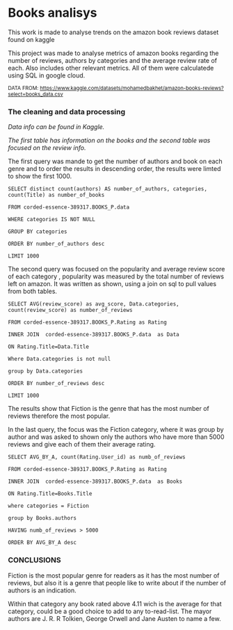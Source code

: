 # Books analisys
This work is made to analyse trends on the amazon book reviews dataset found on kaggle

This project was made to analyse metrics of amazon books regarding the number of reviews, authors by categories and the average review rate of each. Also includes other relevant metrics. All of them were calculatede using SQL in google cloud.

<sub> DATA FROM: https://www.kaggle.com/datasets/mohamedbakhet/amazon-books-reviews?select=books_data.csv <sub>

### The cleaning and data processing
_Data info can be found in Kaggle._

_The first table has information on the books and the second table was focused on the review info._

The first query was mande to get the number of authors and book on each genre and to order the results in descending order, the results were limted to show the first 1000. 

`SELECT distinct count(authors) AS number_of_authors, categories, count(Title) as number_of_books`

`FROM corded-essence-389317.BOOKS_P.data`

`WHERE categories IS NOT NULL`

`GROUP BY categories`

`ORDER BY number_of_authors desc`

`LIMIT 1000`
 
The second query was focused on the popularity and average review score of each category , popularity was measured by the total number of reviews left on amazon.
It was written as shown, using a join on sql to pull values from both tables.

`SELECT AVG(review_score) as avg_score, Data.categories, count(review_score) as number_of_reviews`

`FROM corded-essence-389317.BOOKS_P.Rating as Rating`

`INNER JOIN  corded-essence-389317.BOOKS_P.data  as Data`

`ON Rating.Title=Data.Title`

`Where Data.categories is not null`

`group by Data.categories`

`ORDER BY number_of_reviews desc`

`LIMIT 1000`

The results show that Fiction is the genre that has the most number of reviews therefore the most popular.

In the last query, the focus was the Fiction category, where it was group by author and was asked to shown only the authors who have more than 5000 reviews and give each of them their average rating.


`SELECT AVG_BY_A, count(Rating.User_id) as numb_of_reviews`

`FROM corded-essence-389317.BOOKS_P.Rating as Rating`

`INNER JOIN  corded-essence-389317.BOOKS_P.data  as Books`

`ON Rating.Title=Books.Title`

`where categories = Fiction`

`group by Books.authors`

`HAVING numb_of_reviews > 5000`

`ORDER BY AVG_BY_A desc`

### CONCLUSIONS

Fiction is the most popular genre for readers as it has the most number of reviews, but also it is a genre that people like to write about if the number of authors is an indication.

Within that category any book rated above 4.11 wich is the average for that category, could be a good choice to add to any to-read-list. The mayor authors are J. R. R Tolkien, George Orwell and Jane Austen to name a few.


